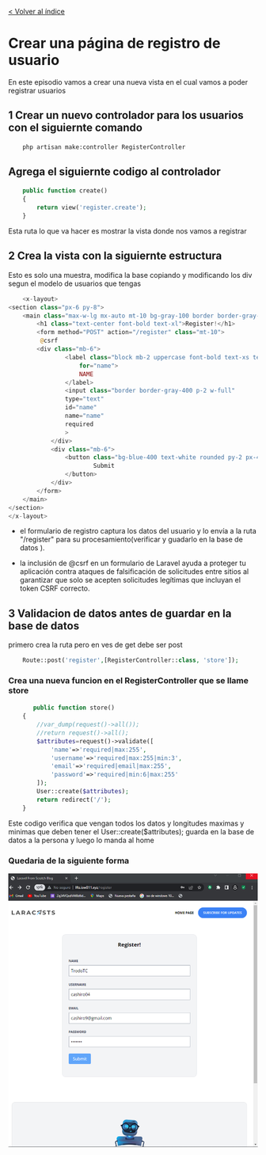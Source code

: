 [< Volver al índice](/docs/README.md)

# Crear una página de registro de usuario
En este episodio vamos a crear una nueva vista en el cual vamos a poder registrar usuarios 

## 1 Crear un nuevo controlador para los usuarios con el siguiernte comando 
```cmd
    php artisan make:controller RegisterController
```
## Agrega el siguiernte codigo al controlador
```php
    public function create()
    {
        return view('register.create');
    }
```
Esta ruta lo que va hacer es mostrar la vista donde nos vamos a registrar 

## 2 Crea la vista con la siguiernte estructura
Esto es solo una muestra, modifica la base copiando y modificando los div segun el modelo de usuarios que tengas
```php
    <x-layout>
<section class="px-6 py-8">
    <main class="max-w-lg mx-auto mt-10 bg-gray-100 border border-gray-200 p-6 rounded-xl">
        <h1 class="text-center font-bold text-xl">Register!</h1>
        <form method="POST" action="/register" class="mt-10">
         @csrf   
        <div class="mb-6">
                <label class="block mb-2 uppercase font-bold text-xs text-gray-700"
                    for="name">
                    NAME
                </label>
                <input class="border border-gray-400 p-2 w-full"
                type="text" 
                id="name" 
                name="name"
                required
                > 
            </div>               
            <div class="mb-6">
                <button class="bg-blue-400 text-white rounded py-2 px-4 hover:bg-blue-500">
                        Submit
                </button>
            </div>  
        </form>
    </main>
</section>
</x-layout>
```
 - el formulario de registro captura los datos del usuario y lo envía a la ruta "/register" para su procesamiento(verificar y guadarlo en la base de datos ).

 - la inclusión de @csrf en un formulario de Laravel ayuda a proteger tu aplicación contra ataques de falsificación de solicitudes entre sitios al garantizar que solo se acepten solicitudes legítimas que incluyan el token CSRF correcto.

## 3 Validacion de datos antes de guardar en la base de datos
primero crea la ruta pero en ves de get debe ser post
```php
    Route::post('register',[RegisterController::class, 'store']);
```
### Crea una nueva funcion en el RegisterController que se llame store
```php
       public function store()
    {
        //var_dump(request()->all());
        //return request()->all();
        $attributes=request()->validate([
            'name'=>'required|max:255',
            'username'=>'required|max:255|min:3',
            'email'=>'required|email|max:255',
            'password'=>'required|min:6|max:255'
        ]);
        User::create($attributes);
        return redirect('/');
    }
```
Este codigo verifica que vengan todos los datos y longitudes maximas y minimas que deben tener el User::create($attributes); guarda en la base de datos a la persona y luego lo manda al home

### Quedaria de la siguiente forma
![img](img/web1.png)